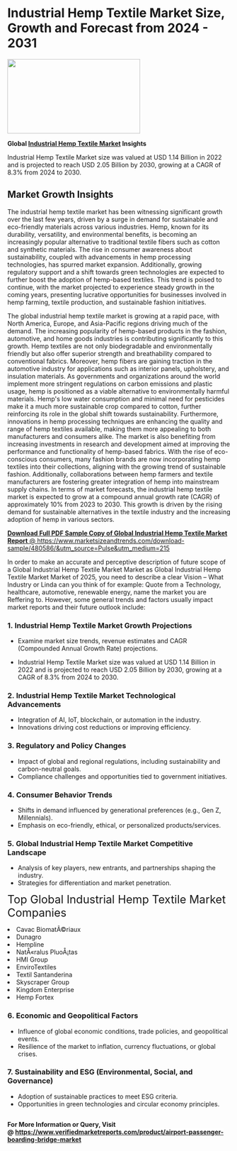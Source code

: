 <H1>Industrial Hemp Textile Market Size, Growth and Forecast from 2024 - 2031</H1><img class="aligncenter size-medium wp-image-584254" src="https://thirdeyenews.in/wp-content/uploads/2024/09/Global-Market-Research-300x168.jpeg" alt="" width="300" height="168" /><p><strong>Global&nbsp;<a href="https://www.marketsizeandtrends.com/download-sample/480586/&amp;utm_source=Pulse&amp;utm_medium=215">Industrial Hemp Textile Market</a> Insights</strong></p><p>Industrial Hemp Textile Market size was valued at USD 1.14 Billion in 2022 and is projected to reach USD 2.05 Billion by 2030, growing at a CAGR of 8.3% from 2024 to 2030.</p><p><h2>Market Growth Insights</h2> <p>The industrial hemp textile market has been witnessing significant growth over the last few years, driven by a surge in demand for sustainable and eco-friendly materials across various industries. Hemp, known for its durability, versatility, and environmental benefits, is becoming an increasingly popular alternative to traditional textile fibers such as cotton and synthetic materials. The rise in consumer awareness about sustainability, coupled with advancements in hemp processing technologies, has spurred market expansion. Additionally, growing regulatory support and a shift towards green technologies are expected to further boost the adoption of hemp-based textiles. This trend is poised to continue, with the market projected to experience steady growth in the coming years, presenting lucrative opportunities for businesses involved in hemp farming, textile production, and sustainable fashion initiatives. <a href="#"></a></p> <p>The global industrial hemp textile market is growing at a rapid pace, with North America, Europe, and Asia-Pacific regions driving much of the demand. The increasing popularity of hemp-based products in the fashion, automotive, and home goods industries is contributing significantly to this growth. Hemp textiles are not only biodegradable and environmentally friendly but also offer superior strength and breathability compared to conventional fabrics. Moreover, hemp fibers are gaining traction in the automotive industry for applications such as interior panels, upholstery, and insulation materials. As governments and organizations around the world implement more stringent regulations on carbon emissions and plastic usage, hemp is positioned as a viable alternative to environmentally harmful materials. Hemp's low water consumption and minimal need for pesticides make it a much more sustainable crop compared to cotton, further reinforcing its role in the global shift towards sustainability. Furthermore, innovations in hemp processing techniques are enhancing the quality and range of hemp textiles available, making them more appealing to both manufacturers and consumers alike. The market is also benefiting from increasing investments in research and development aimed at improving the performance and functionality of hemp-based fabrics. With the rise of eco-conscious consumers, many fashion brands are now incorporating hemp textiles into their collections, aligning with the growing trend of sustainable fashion. Additionally, collaborations between hemp farmers and textile manufacturers are fostering greater integration of hemp into mainstream supply chains. In terms of market forecasts, the industrial hemp textile market is expected to grow at a compound annual growth rate (CAGR) of approximately 10% from 2023 to 2030. This growth is driven by the rising demand for sustainable alternatives in the textile industry and the increasing adoption of hemp in various sectors. <a href="#"></p><p><span class=""><strong>Download Full PDF Sample Copy of Global Industrial Hemp Textile Market Report</strong> @ <a href="https://www.marketsizeandtrends.com/download-sample/480586/&amp;utm_source=Pulse&amp;utm_medium=215" target="_blank">https://www.marketsizeandtrends.com/download-sample/480586/&amp;utm_source=Pulse&amp;utm_medium=215</a></span></p><p>In order to make an accurate and perceptive description of future scope of a Global&nbsp;Industrial Hemp Textile Market Market as Global&nbsp;Industrial Hemp Textile Market Market of 2025, you need to describe a clear Vision &ndash; What Industry or Linda can you think of for example: Quote from a Technology, healthcare, automotive, renewable energy, name the market you are Reffering to. However, some general trends and factors usually impact market reports and their future outlook include:</p><h3>1.&nbsp;<strong>Industrial Hemp Textile Market Growth Projections</strong></h3><ul><li>Examine market size trends, revenue estimates and CAGR (Compounded Annual Growth Rate) projections.</li><li><p>Industrial Hemp Textile Market size was valued at USD 1.14 Billion in 2022 and is projected to reach USD 2.05 Billion by 2030, growing at a CAGR of 8.3% from 2024 to 2030.</p></li></ul><h3>2.&nbsp;<strong>Industrial Hemp Textile Market Technological Advancements</strong></h3><ul><li>Integration of AI, IoT, blockchain, or automation in the industry.</li><li>Innovations driving cost reductions or improving efficiency.</li></ul><h3>3.&nbsp;<strong>Regulatory and Policy Changes</strong></h3><ul><li>Impact of global and regional regulations, including sustainability and carbon-neutral goals.</li><li>Compliance challenges and opportunities tied to government initiatives.</li></ul><h3>4.&nbsp;<strong>Consumer Behavior Trends</strong></h3><ul><li>Shifts in demand influenced by generational preferences (e.g., Gen Z, Millennials).</li><li>Emphasis on eco-friendly, ethical, or personalized products/services.</li></ul><h3>5.&nbsp;<strong>Global Industrial Hemp Textile Market Competitive Landscape</strong></h3><ul><li>Analysis of key players, new entrants, and partnerships shaping the industry.</li><li>Strategies for differentiation and market penetration.</li></ul><p data-pm-slice="1 1 []"><span style="color: inherit; font-family: inherit; font-size: 25px;">Top Global Industrial Hemp Textile Market Companies</span></p><div class="" data-test-id=""><p><li>Cavac BiomatÃ©riaux</li><li> Dunagro</li><li> Hempline</li><li> NatÅ«ralus PluoÅ¡tas</li><li> HMI Group</li><li> EnviroTextiles</li><li> Textil Santanderina</li><li> Skyscraper Group</li><li> Kingdom Enterprise</li><li> Hemp Fortex</li></p></div><h3>6.&nbsp;<strong>Economic and Geopolitical Factors</strong></h3><ul><li>Influence of global economic conditions, trade policies, and geopolitical events.</li><li>Resilience of the market to inflation, currency fluctuations, or global crises.</li></ul><h3>7.&nbsp;<strong>Sustainability and ESG (Environmental, Social, and Governance)</strong></h3><ul><li>Adoption of sustainable practices to meet ESG criteria.</li><li>Opportunities in green technologies and circular economy principles.</li></ul><h2><strong style="font-size: 14px;">For More Information or Query, Visit @&nbsp;</strong><a style="background-color: #ffffff; font-size: 14px;" href="https://www.marketsizeandtrends.com/report/industrial-hemp-textile-market/" target="_blank">https://www.verifiedmarketreports.com/product/airport-passenger-boarding-bridge-market</a></h2>
